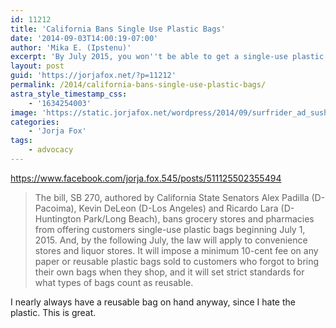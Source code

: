 ```yaml
---
id: 11212
title: 'California Bans Single Use Plastic Bags'
date: '2014-09-03T14:00:19-07:00'
author: 'Mika E. (Ipstenu)'
excerpt: 'By July 2015, you won''t be able to get a single-use plastic bag at grocery stores and pharmacies in California!'
layout: post
guid: 'https://jorjafox.net/?p=11212'
permalink: /2014/california-bans-single-use-plastic-bags/
astra_style_timestamp_css:
    - '1634254003'
image: 'https://static.jorjafox.net/wordpress/2014/09/surfrider_ad_sushi_lowresFINAL.jpg'
categories:
    - 'Jorja Fox'
tags:
    - advocacy
---
```


https://www.facebook.com/jorja.fox.545/posts/511125502355494
<blockquote>The bill, SB 270, authored by California State Senators Alex Padilla (D-Pacoima), Kevin DeLeon (D-Los Angeles) and Ricardo Lara (D-Huntington Park/Long Beach), bans grocery stores and pharmacies from offering customers single-use plastic bags beginning July 1, 2015. And, by the following July, the law will apply to convenience stores and liquor stores. It will impose a minimum 10-cent fee on any paper or reusable plastic bags sold to customers who forgot to bring their own bags when they shop, and it will set strict standards for what types of bags count as reusable.</blockquote>
I nearly always have a reusable bag on hand anyway, since I hate the plastic. This is great.